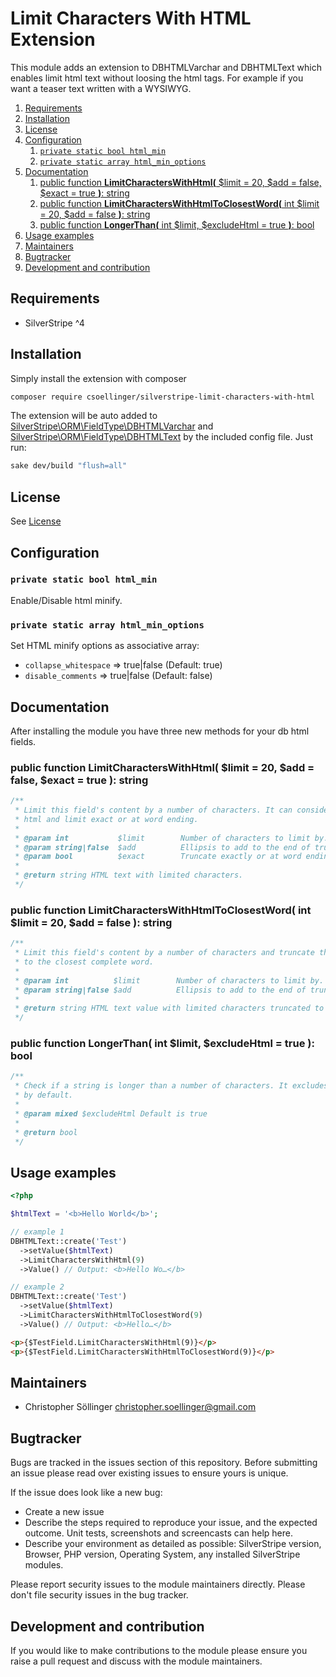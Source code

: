 # Limit Characters With HTML Extension

This module adds an extension to DBHTMLVarchar and DBHTMLText which enables limit html text without loosing the html tags. For example if you want a teaser text written with a WYSIWYG.

1. [Requirements](#requirements)
2. [Installation](#installation)
3. [License](#license)
4. [Configuration](#configuration)
   1. [`private static bool html_min`](#private-static-bool-html_min)
   2. [`private static array html_min_options`](#private-static-array-html_min_options)
5. [Documentation](#documentation)
   1. [public function **LimitCharactersWithHtml(** $limit = 20, $add = false, $exact = true **)**: string](#public-function-limitcharacterswithhtml-limit--20-add--false-exact--true--string)
   2. [public function **LimitCharactersWithHtmlToClosestWord(** int $limit = 20, $add = false **)**: string](#public-function-limitcharacterswithhtmltoclosestword-int-limit--20-add--false--string)
   3. [public function **LongerThan(** int $limit, $excludeHtml = true **)**: bool](#public-function-longerthan-int-limit-excludehtml--true--bool)
6. [Usage examples](#usage-examples)
7. [Maintainers](#maintainers)
8. [Bugtracker](#bugtracker)
9. [Development and contribution](#development-and-contribution)

## Requirements

* SilverStripe ^4

## Installation

Simply install the extension with composer

```bash
composer require csoellinger/silverstripe-limit-characters-with-html
```

The extension will be auto added to [SilverStripe\ORM\FieldType\DBHTMLVarchar](https://github.com/silverstripe/silverstripe-framework/blob/4/src/ORM/FieldType/DBHTMLVarchar.php) and [SilverStripe\ORM\FieldType\DBHTMLText](https://github.com/silverstripe/silverstripe-framework/blob/4/src/ORM/FieldType/DBHTMLText.php) by the included config file. Just run:

```bash
sake dev/build "flush=all"
```

## License

See [License](License.md)

## Configuration

### `private static bool html_min`

Enable/Disable html minify.

### `private static array html_min_options`

Set HTML minify options as associative array:

* `collapse_whitespace` => true|false (Default: true)
* `disable_comments` => true|false (Default: false)

## Documentation

After installing the module you have three new methods for your db html fields.

### public function **LimitCharactersWithHtml(** $limit = 20, $add = false, $exact = true **)**: string

```php
/**
 * Limit this field's content by a number of characters. It can consider
 * html and limit exact or at word ending.
 *
 * @param int           $limit        Number of characters to limit by.
 * @param string|false  $add          Ellipsis to add to the end of truncated string.
 * @param bool          $exact        Truncate exactly or at word ending.
 *
 * @return string HTML text with limited characters.
 */
```

### public function **LimitCharactersWithHtmlToClosestWord(** int $limit = 20, $add = false **)**: string

```php
/**
 * Limit this field's content by a number of characters and truncate the field
 * to the closest complete word.
 *
 * @param int          $limit        Number of characters to limit by.
 * @param string|false $add          Ellipsis to add to the end of truncated string.
 *
 * @return string HTML text value with limited characters truncated to the closest word.
 */
```

### public function **LongerThan(** int $limit, $excludeHtml = true **)**: bool

```php
/**
 * Check if a string is longer than a number of characters. It excludes html
 * by default.
 *
 * @param mixed $excludeHtml Default is true
 *
 * @return bool
 */
```

## Usage examples

```php
<?php

$htmlText = '<b>Hello World</b>';

// example 1
DBHTMLText::create('Test')
  ->setValue($htmlText)
  ->LimitCharactersWithHtml(9)
  ->Value() // Output: <b>Hello Wo…</b>

// example 2
DBHTMLText::create('Test')
  ->setValue($htmlText)
  ->LimitCharactersWithHtmlToClosestWord(9)
  ->Value() // Output: <b>Hello…</b>
```

```html
<p>{$TestField.LimitCharactersWithHtml(9)}</p>
<p>{$TestField.LimitCharactersWithHtmlToClosestWord(9)}</p>
```

## Maintainers

* Christopher Söllinger <christopher.soellinger@gmail.com>

## Bugtracker

Bugs are tracked in the issues section of this repository. Before submitting an issue please read over
existing issues to ensure yours is unique.

If the issue does look like a new bug:

* Create a new issue
* Describe the steps required to reproduce your issue, and the expected outcome. Unit tests, screenshots and screencasts can help here.
* Describe your environment as detailed as possible: SilverStripe version, Browser, PHP version, Operating System, any installed SilverStripe modules.

Please report security issues to the module maintainers directly. Please don't file security issues in the bug tracker.

## Development and contribution

If you would like to make contributions to the module please ensure you raise a pull request and discuss with the module maintainers.
